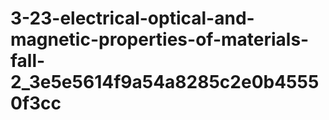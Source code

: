 # 3-23-electrical-optical-and-magnetic-properties-of-materials-fall-2_3e5e5614f9a54a8285c2e0b45550f3cc
